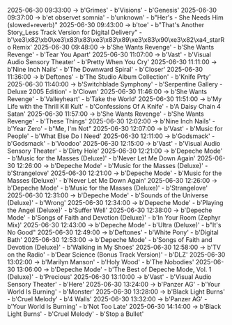 2025-06-30 09:33:00 -> b'Grimes' - b'Visions' - b'Genesis'
2025-06-30 09:37:00 -> b'et observet somnia' - b'unknown' - b"Her's - She Needs Him (slowed+reverb)"
2025-06-30 09:43:00 -> b'toe' - b"That's Another Story_Less Track Version for Digital Delivery" - b'\xe3\x82\xb0\xe3\x83\x83\xe3\x83\x89\xe3\x83\x90\xe3\x82\xa4_starRo Remix'
2025-06-30 09:48:00 -> b'She Wants Revenge' - b'She Wants Revenge' - b'Tear You Apart'
2025-06-30 11:07:00 -> b'Vast' - b'Visual Audio Sensory Theater' - b'Pretty When You Cry'
2025-06-30 11:11:00 -> b'Nine Inch Nails' - b'The Downward Spiral' - b'Closer'
2025-06-30 11:36:00 -> b'Deftones' - b'The Studio Album Collection' - b'Knife Prty'
2025-06-30 11:40:00 -> b'Switchblade Symphony' - b'Serpentine Gallery - Deluxe 2005 Edition' - b'Clown'
2025-06-30 11:46:00 -> b'She Wants Revenge' - b'Valleyheart' - b'Take the World'
2025-06-30 11:51:00 -> b'My Life with the Thrill Kill Kult' - b'Confessions Of A Knife' - b'A Daisy Chain 4 Satan'
2025-06-30 11:57:00 -> b'She Wants Revenge' - b'She Wants Revenge' - b'These Things'
2025-06-30 12:02:00 -> b'Nine Inch Nails' - b'Year Zero' - b"Me, I'm Not"
2025-06-30 12:07:00 -> b'Vast' - b'Music for People' - b'What Else Do I Need'
2025-06-30 12:11:00 -> b'Godsmack' - b'Godsmack' - b'Voodoo'
2025-06-30 12:15:00 -> b'Vast' - b'Visual Audio Sensory Theater' - b'Dirty Hole'
2025-06-30 12:21:00 -> b'Depeche Mode' - b'Music for the Masses (Deluxe)' - b'Never Let Me Down Again'
2025-06-30 12:26:00 -> b'Depeche Mode' - b'Music for the Masses (Deluxe)' - b'Strangelove'
2025-06-30 12:21:00 -> b'Depeche Mode' - b'Music for the Masses (Deluxe)' - b'Never Let Me Down Again'
2025-06-30 12:26:00 -> b'Depeche Mode' - b'Music for the Masses (Deluxe)' - b'Strangelove'
2025-06-30 12:31:00 -> b'Depeche Mode' - b'Sounds of the Universe (Deluxe)' - b'Wrong'
2025-06-30 12:34:00 -> b'Depeche Mode' - b'Playing the Angel (Deluxe)' - b'Suffer Well'
2025-06-30 12:38:00 -> b'Depeche Mode' - b'Songs of Faith and Devotion (Deluxe)' - b'In Your Room (Zephyr Mix)'
2025-06-30 12:43:00 -> b'Depeche Mode' - b'Ultra (Deluxe)' - b"It's No Good"
2025-06-30 12:49:00 -> b'Deftones' - b'White Pony' - b'Digital Bath'
2025-06-30 12:53:00 -> b'Depeche Mode' - b'Songs of Faith and Devotion (Deluxe)' - b'Walking in My Shoes'
2025-06-30 12:58:00 -> b'TV on the Radio' - b'Dear Science (Bonus Track Version)' - b'DLZ'
2025-06-30 13:02:00 -> b'Marilyn Manson' - b'Holy Wood' - b'The Nobodies'
2025-06-30 13:06:00 -> b'Depeche Mode' - b'The Best of Depeche Mode, Vol. 1 (Deluxe)' - b'Precious'
2025-06-30 13:10:00 -> b'Vast' - b'Visual Audio Sensory Theater' - b'Here'
2025-06-30 13:24:00 -> b'Panzer AG' - b'Your World Is Burning' - b'Monster'
2025-06-30 13:28:00 -> b'Black Light Burns' - b'Cruel Melody' - b'4 Walls'
2025-06-30 13:32:00 -> b'Panzer AG' - b'Your World Is Burning' - b'Not Too Late'
2025-06-30 14:14:00 -> b'Black Light Burns' - b'Cruel Melody' - b'Stop a Bullet'
